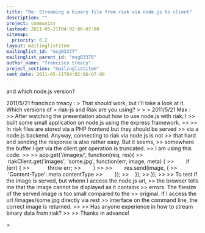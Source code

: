 ```yaml
---
title: "Re: Streaming a binary file from riak via node.js to client"
description: ""
project: community
lastmod: 2011-05-21T04:02:06-07:00
sitemap:
  priority: 0.2
layout: mailinglistitem
mailinglist_id: "msg03377"
mailinglist_parent_id: "msg03376"
author_name: "francisco treacy"
project_section: "mailinglistitem"
sent_date: 2011-05-21T04:02:06-07:00
---
```



and which node.js version?


2011/5/21 francisco treacy :
&gt; That should work, but i'll take a look at it. Which versions of
&gt; riak-js and Riak are you using?
&gt;
&gt;
&gt; 2011/5/21 Max :
&gt;&gt; After watching the presentation about how to use node.js with riak, I
&gt;&gt; built some small application on node.js using the express framework.
&gt;&gt;
&gt;&gt; In riak files are stored via a PHP frontend but they should be served
&gt;&gt; via a node.js backend. Anyway, connecting to riak via node.js is not
&gt;&gt; that hard and sending the response is also rather easy. But it seems,
&gt;&gt; somewhere the buffer I get via the client.get operation is truncated.
&gt;&gt; I am using this code:
&gt;&gt;
&gt;&gt; app.get('/images/', function(req, res){
&gt;&gt;    riakClient.get('images', 'some.jpg', function(err, image, meta) {
&gt;&gt;        if (err) {
&gt;&gt;            throw err;
&gt;&gt;        }
&gt;&gt;
&gt;&gt;        res.send(image, {
&gt;&gt;            'Content-Type': meta.contentType
&gt;&gt;        });
&gt;&gt;    });
&gt;&gt; });
&gt;&gt;
&gt;&gt; To test if the image is served, but whenn I access the node.js url,
&gt;&gt; the browser tells me that the image cannot be displayed as it contains
&gt;&gt; errors. The filesize of the served image is too small compared to the
&gt;&gt; original. If I access the url /images/some.jpg directly via rest
&gt;&gt; interface on the command line, the correct image is returned.
&gt;&gt;
&gt;&gt; Has anyone experience in how to stream binary data from riak?
&gt;&gt;
&gt;&gt; Thanks in advance!

&gt;

